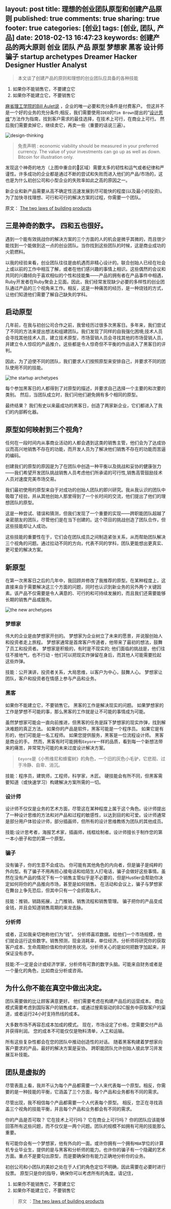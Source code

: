layout: post
title: 理想的创业团队原型和创建产品原则
published: true
comments: true
sharing: true
footer: true
categories: [创业]
tags: [创业, 团队, 产品]
date: 2018-02-13 16:47:23
keywords: 创建产品的两大原则  创业 团队 产品 原型 梦想家 黑客 设计师 骗子 startup archetypes Dreamer Hacker Designer Hustler Analyst
---

> 本文谈了创建产品的原则和理想的创业团队应具备的各种技能

1. 如果你不能销售它，不要建立它
1. 如果你不能建立它，不要销售它

[麻省理工学院的Bill Aulet说](http://disciplinedentrepreneurship.com/) ，企业的唯一必要和充分条件是付费客户。 但这并不是一个好的业务的充分条件;相反，我们需要使用`IDEO`的`Tim Brown`提出的“[设计思维](https://www.ideou.com/pages/design-thinking)”方法作为指南，找到客户需求的最佳选择，在技术上可行，在商业上可行。 然后我们需要卖掉它，继续卖它，再卖一些（重要的话说三遍）。

![design-thinking](/images/blog/two-laws-of-building-products/design-thinking.png)
<!-- more -->
> 免责声明 : economic viability should be measured in your preferred currency. The value of your investments can go up as well as down. Bitcoin for illustration only.


发现这个神奇的地方（上图中重合的🚀区域）需要太多的韧性和运气或者纪律和严谨性。许多成功的企业都是通过不断的尝试和失败而进入他们的产品/市场的，这也是为什么初创公司和小型企业的失败率如此之高的原因之一。


新企业和新产品需要从高不确定性迅速发展到尽可能快的程度(以及最小的投资)。为了加快寻找理想、可行和可行的解决方案的过程，你需要一个团队。

原文： [The two laws of building products](https://medium.com/swlh/the-two-laws-of-building-products-74880772c678)

## 三是神奇的数字。 四和五也很好。

遇到一个能有效挑战你的解决方案的三个方面的人的机会是微乎其微的，而且很少能找到一个能做到这一点的创业团队。当你找到这些团队的时候，这是商业成功的火箭燃料。


以我的经验来看，创业团队往往是由机遇而非精心设计的。联合创始人已经在社会上或以前的工作中相互了解，或者在他们感兴趣的事情上相识。这些偶然的会议和共同的兴趣倾向于喜欢相似的个性和技能集——产品的拥有者在产品事件中相遇，Ruby开发者在Ruby聚会上见面。因此，我们经常发现缺少必要的多样性的创业团队通过产品的三个视角来工作。相反，这是一种痛苦的经历，是一种烧钱的方式，让他们知道他们需要了解自己缺失的学科。

## 启动原型

几年前，在我与初创公司合作之前，我曾经历过很多次黑客日。多年来，我们尝试了不同的方法来提出想法和组建团队。我们发现了同样的自我强化困境;技术人员会寻找其他技术人员，建立技术原型，市场营销人员会寻找其他的市场营销人员，并建立令人惊叹的产品推介。这些都是令人惊奇但不平衡的作品进入了黑客日的评判。

因此，为了迫使不同的团队，我们要求人们按照原型来安排自己，并要求不同的团队使用不同的技能。

![the startup archetypes](/images/blog/two-laws-of-building-products/startup-archetypes.png)

每个参加黑客日的人都得到了对原型的描述，并要求自己选择一个主要的和次要的类别。 然后，当团队成立时，我们问他们避免拥有多个相同的原型。

最终结果？ 我们有史以来最成功的黑客日，创造了两家新企业，它们都进入了我们的内部孵化器。


## 原型如何映射到三个视角?

任何在一段时间内从事商业活动的人都会遇到这类的销售主管，他们会为了达成协议而高兴地销售不存在的功能，而开发人员为了解决他们销售不存在的功能而苦逼的编码。

创建我们的原型的原因是为了在团队中创造一种平衡以及挑战和妥协的健康张力——我们希望开发团队挑战销售人员考虑他们所承诺的可行性,销售高管鼓励技术人员对速度完美市场交易。

我们最初使用的原型来自于对成功的创始人团队的即兴研究。我从我认识的团队中吸取了经验，并从其他创始人那里得到了一个长时间的交流，他们提出了他们的理想团队的原型。

这是一种尝试、错误和猜测，但我们发现了一个重要的实现——跨职能团队超越了亲密朋友的团队，尽管他们是在当下创建的。这个项目的挑战创造了团队合作，但这些技能却让人成功。

这些技能的重要性在于，它们会在团队成员之间制造紧张关系，从而帮助团队解决三个视角的问题。通过拉动不同的方向，代表不同的学科，团队更能想出更真实、更可爱的解决方案。

## 新原型

在第一次黑客日之后的几年中，我回顾并修改了我推荐的原型。在某种程度上，这直接来自于需要解决这三个方面的问题，同时也认识到新业务的另外两个关键因素。该产品不仅需要是令人满意的、可行的和可持续发展的，而且我们还需要能够长期的销售产品或服务。

![the new archetypes](/images/blog/two-laws-of-building-products/new-archetypes.png)

### 梦想家

伟大的企业是由梦想家开创的。 梦想家为企业树立了未来的愿景，并说服创始人和投资者走上旅程。 梦想家通常是首席客户传道者，他带来了最初的想法，鼓舞了员工和投资者。 梦想家是积极的，有时是不现实的; 他们面临的挑战是，他们往往不接地气，也不行动 - 他们可以把现实炸弹留在身后，而其他人可能需要捡起这些炸弹。

技能：公开演讲，投资者关系，大局思维，以客户为中心，鼓舞人心。 梦想家让团队，客户和投资者在情感上参与产品和业务。

### 黑客

如果你不能建立它，不要销售它。 黑客的工作是解决现实的问题。 如果梦想家的工作是梦想不可能的事，那么黑客的工作就是让不可能的事情成为可能。

虽然梦想家可能会一直向前推进，但黑客的任务是踩下梦想家的现实炸弹，找到解决难题的真正方法。 如果你的产品是软件，黑客可能是一个程序员。 如果它是有形的，他们可能是一名工程师。 如果您提供服务，黑客是一位流程设计师。 黑客是商业的手。 然而，黑客有时可能拥有`Eeyore`一样的品质，看到每一个新想法带来的痛苦，并常常为可能的未来过度设计解决方案。

> `Eeyore`是《小熊维尼和蜂蜜树》的角色，一个旧的灰色小毛驴，它悲观、过于冷静、自卑、消沉。

技能：程序员，建筑师，工程师，科学家，木匠。 硬技能会有所不同，但黑客需要知道（或快速学习）构建解决方案所需的一切。

### 设计师

设计师不仅仅是业务的艺术方面，尽管这在某种程度上属于这个角色。设计师提出了一种设计思维的方法和对产品和过程的敏感性，以达到目的和可爱。设计师通常是部分用户体验设计师，部分插画师，但所有的设计思维教练为团队的其他成员。

技能:设计思考者，海报艺术家，插画师，线框绘制者。设计师擅长于制作您的第一本小册子和您的第一个原型。


### 骗子

没有骗子，你的生意不会成功。 你可能有其他角色的内向者，但是骗子是纯粹的外向型。有了骗子不用再担心接电话和给陌生人打电话，骗子会做好这些事情。虽然在没有产品的情况下有一个销售主管似乎是不必要的，但是Hustler会帮助你决定如何将你的产品推向市场，甚至是如何销售。 在活动和会议上，骗子与梦想家在舞台上争先恐后，但其中只有一个会抓取名片。

技能：推销，销路拓展，上门推销，销售流程和销售管理。 骗子把你的产品变成金钱，并且会知道销售周期的来龙去脉。


### 分析师

或者，正如我亲切地称他们为“钱”。 分析师喜欢数据。给他们一个市场规模，他们就会运行这些数字。销售预测，现金消耗率，单位经济。分析师将研究你的获取客户成本、生命周期价值和你的财务状况。分析师关心的是如何把数字加起来，并保证没有赤字。

技能:不一定是会计或经济学家，分析师有可靠的数字头脑。可能来自财务或者是一个量化的角色，比如商业分析或咨询。


## 为什么你不能在真空中做出决定。

团队需要做的比让顾客满意更好。 他们需要考虑在构建产品后的运营成本。 商业模式需要考虑到国际客户的销售成本，或通过搜索驱动的B2C服务中获取客户的渠道，或者运行24小时支持热线的成本。

大多数市场不再容忍成本加成的模式。 现在，市场设定了价格，您需要交付产品并获得利润。 您的成本不可能仅仅是物料清单，人工和运输。

所有这些复杂性都会在您的团队中推动创造性的对话。 随着黑客构建着梦想家向客户要求的产品，最好的解决方案是妥协。 跨职能团队允许创始人彼此学习并发展互补技能。


## 团队是虚拟的

尽管表面上看，我并不认为每个产品都需要一个人来代表每一个原型。相反，你需要的是一种技能的平衡，它涵盖了三个方面，每个产品和业务都有不同的需求。

尽管出现，我不相信每个产品都需要一个人代表每个原型。 相反，您正在寻找涵盖三个视角的技能平衡，并且每个产品和业务都会有不同的需求。

你的产品是否可取？ 它在技术上可行吗？ 它在商业上可行吗？ 你的团队应该能够回答所有这些问题，而不仅仅是一两个问题。团队的规模不如拥有可用的技能那么重要。

有可能你会有一个梦想家，他有外向的一面。或许你拥有一个拥有`MBA`学位的计算机专业毕业生，提供的是与黑客和分析师的能力。也许你的骗子有一个隐藏的艺术方面。重点不是要勾出原型，而是要确保你有能力正确地分析你的业务。


初创公司和小团队的美妙之处在于人们的角色定位不明确，因此需要在必要时进行投票。 原型只是你的指导，确保你可以考虑所有的角度。请记住，

1. 如果你不能销售它，不要建立它
1. 如果你不能建立它，不要销售它

> 原文 ：[The two laws of building products](https://medium.com/swlh/the-two-laws-of-building-products-74880772c678)
